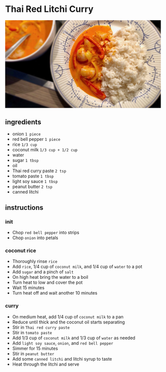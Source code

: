 # Thai Red Litchi Curry

![Photo](./thai-red-litchi-curry.jpg)

## ingredients

- onion `1 piece`
- red bell pepper `1 piece`
- rice `1/3 cup`
- coconut milk `1/3 cup + 1/2 cup`
- water
- sugar `1 tbsp`
- oil
- Thai red curry paste `2 tsp`
- tomato paste `1 tbsp`
- light soy sauce `1 tbsp`
- peanut butter `2 tsp`
- canned litchi

## instructions

### init

- Chop `red bell pepper` into strips
- Chop `onion` into petals

### coconut rice

- Thoroughly rinse `rice`
- Add `rice`, 1/4 cup of `coconut milk`, and 1/4 cup of `water` to a pot
- Add `sugar` and a pinch of `salt`
- On high heat bring the water to a boil
- Turn heat to low and cover the pot
- Wait 15 minutes
- Turn heat off and wait another 10 minutes

### curry

- On medium heat, add 1/4 cup of `coconut milk` to a pan
- Reduce until thick and the coconut oil starts separating
- Stir in `Thai red curry paste`
- Stir in `tomato paste`
- Add 1/3 cup of `coconut milk` and 1/3 cup of `water` as needed
- Add `light soy sauce`, `onion`, and `red bell pepper`
- Simmer for 15 minutes
- Stir in `peanut butter`
- Add some `canned litchi` and litchi syrup to taste
- Heat through the litchi and serve
